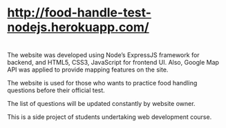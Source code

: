 # http://food-handle-test-nodejs.herokuapp.com/
#
The website was developed using Node’s ExpressJS framework for backend, and HTML5, CSS3, JavaScript for frontend UI. 
Also, Google Map API was applied to provide mapping features on the site.

The website is used for those who wants to practice food handling questions before their official test.

The list of questions will be updated constantly by website owner.

This is a side project of students undertaking web development course.

